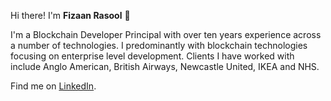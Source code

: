 Hi there! I'm **Fizaan Rasool** 👋 

I'm a Blockchain Developer Principal with over ten years experience across a number of technologies.
I predominantly with blockchain technologies focusing on enterprise level development. Clients I have worked with include Anglo American, British Airways, Newcastle United, IKEA and NHS.

Find me on [LinkedIn](https://www.linkedin.com/in/fizaan-rasool/).

<!--
**astroblockmani/astroblockmani** is a ✨ _special_ ✨ repository because its `README.md` (this file) appears on your GitHub profile.

